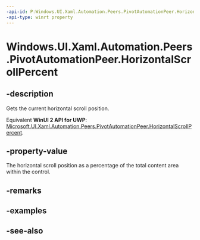 ```yaml
---
-api-id: P:Windows.UI.Xaml.Automation.Peers.PivotAutomationPeer.HorizontalScrollPercent
-api-type: winrt property
---
```


<!-- Property syntax
public double HorizontalScrollPercent { get; }
-->

# Windows.UI.Xaml.Automation.Peers.PivotAutomationPeer.HorizontalScrollPercent

## -description
Gets the current horizontal scroll position.

Equivalent **WinUI 2 API for UWP**: [Microsoft.UI.Xaml.Automation.Peers.PivotAutomationPeer.HorizontalScrollPercent](/windows/winui/api/microsoft.ui.xaml.automation.peers.pivotautomationpeer.horizontalscrollpercent).

## -property-value
The horizontal scroll position as a percentage of the total content area within the control.

## -remarks

## -examples

## -see-also
